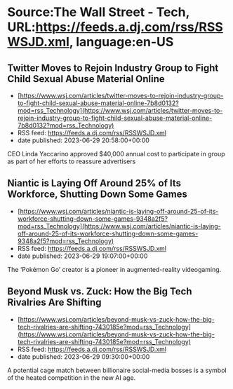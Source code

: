 # Source:The Wall Street - Tech, URL:https://feeds.a.dj.com/rss/RSSWSJD.xml, language:en-US

## Twitter Moves to Rejoin Industry Group to Fight Child Sexual Abuse Material Online
 - [https://www.wsj.com/articles/twitter-moves-to-rejoin-industry-group-to-fight-child-sexual-abuse-material-online-7b8d0132?mod=rss_Technology](https://www.wsj.com/articles/twitter-moves-to-rejoin-industry-group-to-fight-child-sexual-abuse-material-online-7b8d0132?mod=rss_Technology)
 - RSS feed: https://feeds.a.dj.com/rss/RSSWSJD.xml
 - date published: 2023-06-29 20:58:00+00:00

CEO Linda Yaccarino approved $40,000 annual cost to participate in group as part of her efforts to reassure advertisers

## Niantic is Laying Off Around 25% of Its Workforce, Shutting Down Some Games
 - [https://www.wsj.com/articles/niantic-is-laying-off-around-25-of-its-workforce-shutting-down-some-games-9348a2f5?mod=rss_Technology](https://www.wsj.com/articles/niantic-is-laying-off-around-25-of-its-workforce-shutting-down-some-games-9348a2f5?mod=rss_Technology)
 - RSS feed: https://feeds.a.dj.com/rss/RSSWSJD.xml
 - date published: 2023-06-29 19:07:00+00:00

The ‘Pokémon Go’ creator is a pioneer in augmented-reality videogaming.

## Beyond Musk vs. Zuck: How the Big Tech Rivalries Are Shifting
 - [https://www.wsj.com/articles/beyond-musk-vs-zuck-how-the-big-tech-rivalries-are-shifting-7430185e?mod=rss_Technology](https://www.wsj.com/articles/beyond-musk-vs-zuck-how-the-big-tech-rivalries-are-shifting-7430185e?mod=rss_Technology)
 - RSS feed: https://feeds.a.dj.com/rss/RSSWSJD.xml
 - date published: 2023-06-29 09:30:00+00:00

A potential cage match between billionaire social-media bosses is a symbol of the heated competition in the new AI age.

